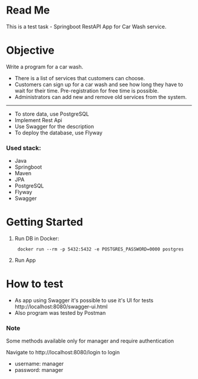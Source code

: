 # Read Me
This is a test task - Springboot RestAPI App for Car Wash service.

# Objective
Write a program for a car wash.

* There is a list of services that customers can choose.
* Customers can sign up for a car wash and see how long they have to wait for their time.
  Pre-registration for free time is possible.
* Administrators can add new and remove old services from the system.
---
* To store data, use PostgreSQL
* Implement Rest Api
* Use Swagger for the description
* To deploy the database, use Flyway

### Used stack:
* Java
* Springboot
* Maven
* JPA
* PostgreSQL
* Flyway
* Swagger

# Getting Started

1. Run DB in Docker:

        docker run --rm -p 5432:5432 -e POSTGRES_PASSWORD=0000 postgres

2. Run App

# How to test
* As app using Swagger it's possible to use it's UI for tests
  http://localhost:8080/swagger-ui.html
* Also program was tested by Postman

### Note
Some methods available only for manager and require authentication

Navigate to http://localhost:8080/login to login
* username: manager
* password: manager
